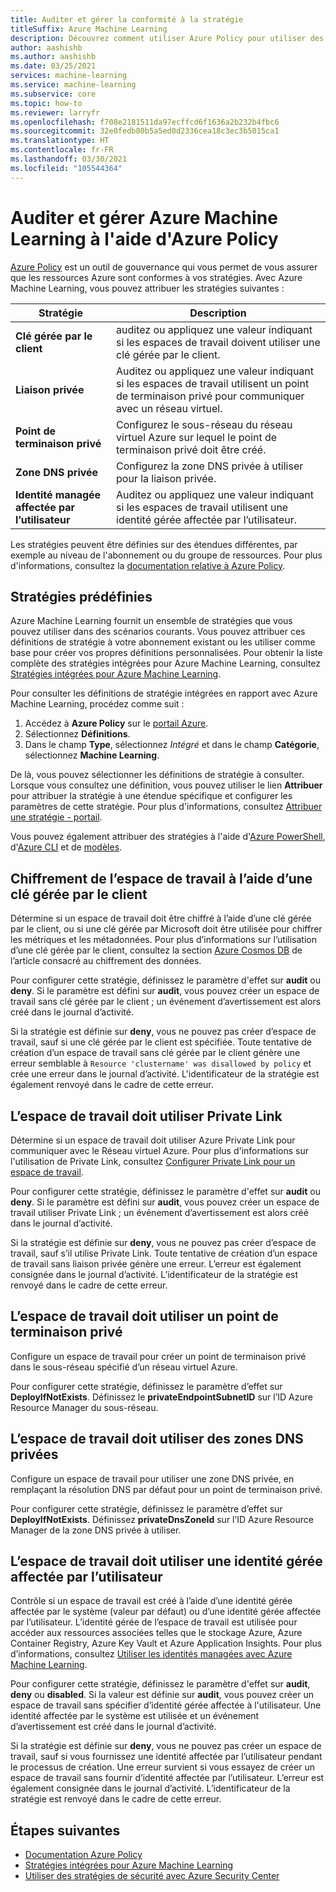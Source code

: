 ```yaml
---
title: Auditer et gérer la conformité à la stratégie
titleSuffix: Azure Machine Learning
description: Découvrez comment utiliser Azure Policy pour utiliser des stratégies intégrées pour Azure Machine Learning afin de vous assurer que vos espaces de travail sont conformes à vos besoins.
author: aashishb
ms.author: aashishb
ms.date: 03/25/2021
services: machine-learning
ms.service: machine-learning
ms.subservice: core
ms.topic: how-to
ms.reviewer: larryfr
ms.openlocfilehash: f708e2181511da97ecffcd6f1636a2b232b4fbc6
ms.sourcegitcommit: 32e0fedb80b5a5ed0d2336cea18c3ec3b5015ca1
ms.translationtype: HT
ms.contentlocale: fr-FR
ms.lasthandoff: 03/30/2021
ms.locfileid: "105544364"
---
```

# <a name="audit-and-manage-azure-machine-learning-using-azure-policy"></a>Auditer et gérer Azure Machine Learning à l'aide d'Azure Policy

[Azure Policy](../governance/policy/index.yml) est un outil de gouvernance qui vous permet de vous assurer que les ressources Azure sont conformes à vos stratégies. Avec Azure Machine Learning, vous pouvez attribuer les stratégies suivantes :

| Stratégie | Description |
| ----- | ----- |
| **Clé gérée par le client** | auditez ou appliquez une valeur indiquant si les espaces de travail doivent utiliser une clé gérée par le client. |
| **Liaison privée** | Auditez ou appliquez une valeur indiquant si les espaces de travail utilisent un point de terminaison privé pour communiquer avec un réseau virtuel. |
| **Point de terminaison privé** | Configurez le sous-réseau du réseau virtuel Azure sur lequel le point de terminaison privé doit être créé. |
| **Zone DNS privée** | Configurez la zone DNS privée à utiliser pour la liaison privée. |
| **Identité managée affectée par l’utilisateur** | Auditez ou appliquez une valeur indiquant si les espaces de travail utilisent une identité gérée affectée par l’utilisateur. |

Les stratégies peuvent être définies sur des étendues différentes, par exemple au niveau de l'abonnement ou du groupe de ressources. Pour plus d'informations, consultez la [documentation relative à Azure Policy](../governance/policy/overview.md).

## <a name="built-in-policies"></a>Stratégies prédéfinies

Azure Machine Learning fournit un ensemble de stratégies que vous pouvez utiliser dans des scénarios courants. Vous pouvez attribuer ces définitions de stratégie à votre abonnement existant ou les utiliser comme base pour créer vos propres définitions personnalisées. Pour obtenir la liste complète des stratégies intégrées pour Azure Machine Learning, consultez [Stratégies intégrées pour Azure Machine Learning](../governance/policy/samples/built-in-policies.md#machine-learning).

Pour consulter les définitions de stratégie intégrées en rapport avec Azure Machine Learning, procédez comme suit :

1. Accédez à __Azure Policy__ sur le [portail Azure](https://portal.azure.com).
1. Sélectionnez __Définitions__.
1. Dans le champ __Type__, sélectionnez _Intégré_ et dans le champ __Catégorie__, sélectionnez __Machine Learning__.

De là, vous pouvez sélectionner les définitions de stratégie à consulter. Lorsque vous consultez une définition, vous pouvez utiliser le lien __Attribuer__ pour attribuer la stratégie à une étendue spécifique et configurer les paramètres de cette stratégie. Pour plus d'informations, consultez [Attribuer une stratégie - portail](../governance/policy/assign-policy-portal.md).

Vous pouvez également attribuer des stratégies à l'aide d'[Azure PowerShell](../governance/policy/assign-policy-powershell.md), d'[Azure CLI](../governance/policy/assign-policy-azurecli.md) et de [modèles](../governance/policy/assign-policy-template.md).

## <a name="workspace-encryption-with-customer-managed-key"></a>Chiffrement de l’espace de travail à l’aide d’une clé gérée par le client

Détermine si un espace de travail doit être chiffré à l’aide d’une clé gérée par le client, ou si une clé gérée par Microsoft doit être utilisée pour chiffrer les métriques et les métadonnées. Pour plus d’informations sur l’utilisation d’une clé gérée par le client, consultez la section [Azure Cosmos DB](concept-data-encryption.md#azure-cosmos-db) de l’article consacré au chiffrement des données.

Pour configurer cette stratégie, définissez le paramètre d'effet sur __audit__ ou __deny__. Si le paramètre est défini sur __audit__, vous pouvez créer un espace de travail sans clé gérée par le client ; un événement d’avertissement est alors créé dans le journal d’activité.

Si la stratégie est définie sur __deny__, vous ne pouvez pas créer d’espace de travail, sauf si une clé gérée par le client est spécifiée. Toute tentative de création d’un espace de travail sans clé gérée par le client génère une erreur semblable à `Resource 'clustername' was disallowed by policy` et crée une erreur dans le journal d’activité. L'identificateur de la stratégie est également renvoyé dans le cadre de cette erreur.

## <a name="workspace-should-use-private-link"></a>L’espace de travail doit utiliser Private Link

Détermine si un espace de travail doit utiliser Azure Private Link pour communiquer avec le Réseau virtuel Azure. Pour plus d'informations sur l'utilisation de Private Link, consultez [Configurer Private Link pour un espace de travail](how-to-configure-private-link.md).

Pour configurer cette stratégie, définissez le paramètre d'effet sur __audit__ ou __deny__. Si le paramètre est défini sur __audit__, vous pouvez créer un espace de travail utiliser Private Link ; un événement d’avertissement est alors créé dans le journal d’activité.

Si la stratégie est définie sur __deny__, vous ne pouvez pas créer d’espace de travail, sauf s’il utilise Private Link. Toute tentative de création d’un espace de travail sans liaison privée génère une erreur. L’erreur est également consignée dans le journal d’activité. L’identificateur de la stratégie est renvoyé dans le cadre de cette erreur.

## <a name="workspace-should-use-private-endpoint"></a>L’espace de travail doit utiliser un point de terminaison privé

Configure un espace de travail pour créer un point de terminaison privé dans le sous-réseau spécifié d’un réseau virtuel Azure.

Pour configurer cette stratégie, définissez le paramètre d’effet sur __DeployIfNotExists__. Définissez le __privateEndpointSubnetID__ sur l’ID Azure Resource Manager du sous-réseau.
## <a name="workspace-should-use-private-dns-zones"></a>L’espace de travail doit utiliser des zones DNS privées

Configure un espace de travail pour utiliser une zone DNS privée, en remplaçant la résolution DNS par défaut pour un point de terminaison privé.

Pour configurer cette stratégie, définissez le paramètre d’effet sur __DeployIfNotExists__. Définissez __privateDnsZoneId__ sur l’ID Azure Resource Manager de la zone DNS privée à utiliser. 

## <a name="workspace-should-use-user-assigned-managed-identity"></a>L’espace de travail doit utiliser une identité gérée affectée par l’utilisateur

Contrôle si un espace de travail est créé à l’aide d’une identité gérée affectée par le système (valeur par défaut) ou d’une identité gérée affectée par l’utilisateur. L’identité gérée de l’espace de travail est utilisée pour accéder aux ressources associées telles que le stockage Azure, Azure Container Registry, Azure Key Vault et Azure Application Insights. Pour plus d’informations, consultez [Utiliser les identités managées avec Azure Machine Learning](how-to-use-managed-identities.md).

Pour configurer cette stratégie, définissez le paramètre d'effet sur __audit__, __deny__ ou __disabled__. Si la valeur est définie sur __audit__, vous pouvez créer un espace de travail sans spécifier d’identité gérée affectée à l'utilisateur. Une identité affectée par le système est utilisée et un événement d’avertissement est créé dans le journal d’activité.

Si la stratégie est définie sur __deny__, vous ne pouvez pas créer un espace de travail, sauf si vous fournissez une identité affectée par l’utilisateur pendant le processus de création. Une erreur survient si vous essayez de créer un espace de travail sans fournir d’identité affectée par l’utilisateur. L’erreur est également consignée dans le journal d’activité. L’identificateur de la stratégie est renvoyé dans le cadre de cette erreur.

## <a name="next-steps"></a>Étapes suivantes

* [Documentation Azure Policy](../governance/policy/overview.md)
* [Stratégies intégrées pour Azure Machine Learning](policy-reference.md)
* [Utiliser des stratégies de sécurité avec Azure Security Center](../security-center/tutorial-security-policy.md)